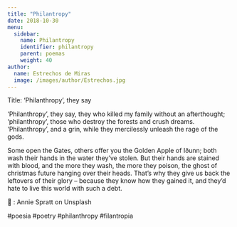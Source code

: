 ```yaml
---
title: "Philantropy"
date: 2018-10-30
menu:
  sidebar:
    name: Philantropy
    identifier: philantropy
    parent: poemas
    weight: 40
author:
  name: Estrechos de Miras
  image: /images/author/Estrechos.jpg
---
```


Title: ‘Philanthropy’, they say

‘Philanthropy’, they say, they who killed my family without an afterthought; ‘philanthropy’, those who destroy the forests and crush dreams. ‘Philanthropy’, and a grin, while they mercilessly unleash the rage of the gods.

Some open the Gates, others offer you the Golden Apple of Iðunn; both wash their hands in the water they’ve stolen. But their hands are stained with blood, and the more they wash, the more they poison, the ghost of christmas future hanging over their heads. That’s why they give us back the leftovers of their glory – because they know how they gained it, and they’d hate to live this world with such a debt.

 📸 : Annie Spratt on Unsplash

#poesia #poetry #philanthropy  #filantropia
